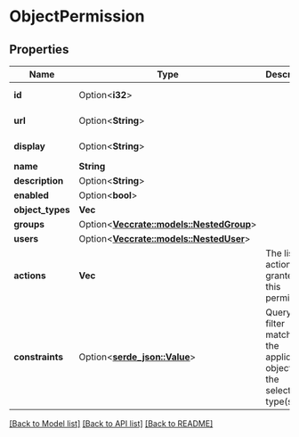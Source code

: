 # ObjectPermission

## Properties

Name | Type | Description | Notes
------------ | ------------- | ------------- | -------------
**id** | Option<**i32**> |  | [optional][readonly]
**url** | Option<**String**> |  | [optional][readonly]
**display** | Option<**String**> |  | [optional][readonly]
**name** | **String** |  | 
**description** | Option<**String**> |  | [optional]
**enabled** | Option<**bool**> |  | [optional]
**object_types** | **Vec<String>** |  | 
**groups** | Option<[**Vec<crate::models::NestedGroup>**](NestedGroup.md)> |  | [optional]
**users** | Option<[**Vec<crate::models::NestedUser>**](NestedUser.md)> |  | [optional]
**actions** | **Vec<String>** | The list of actions granted by this permission | 
**constraints** | Option<[**serde_json::Value**](.md)> | Queryset filter matching the applicable objects of the selected type(s) | [optional]

[[Back to Model list]](../README.md#documentation-for-models) [[Back to API list]](../README.md#documentation-for-api-endpoints) [[Back to README]](../README.md)


